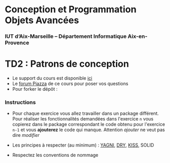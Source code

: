 # Conception et Programmation Objets Avancées

### IUT d’Aix-Marseille – Département Informatique Aix-en-Provence

# TD2 : Patrons de conception


* Le support du cours est disponible [ici](https://github.com/IUTInfoAix-M3105/Ressources)
* Le [forum Piazza](https://piazza.com/univ-amu.fr/fall2017/m3105/home) de ce cours pour poser vos questions
* Pour forker le dépôt : 

### Instructions
* Pour chaque exercice vous allez travailler dans un package différent. Pour réaliser les fonctionnalités demandées dans l'exercice `n` vous copierez dans le package correspondant le code obtenu pour l'exercice `n-1` et vous __ajouterez__ le code qui manque. Attention _ajouter_ ne veut pas dire _modifier_

* Les principes à respecter (au minimum) : [YAGNI](https://en.wikipedia.org/wiki/You_aren%27t_gonna_need_it), [DRY](https://en.wikipedia.org/wiki/Don't_repeat_yourself), [KISS](https://en.wikipedia.org/wiki/KISS_principle), SOLID

* Respectez les conventions de nommage
